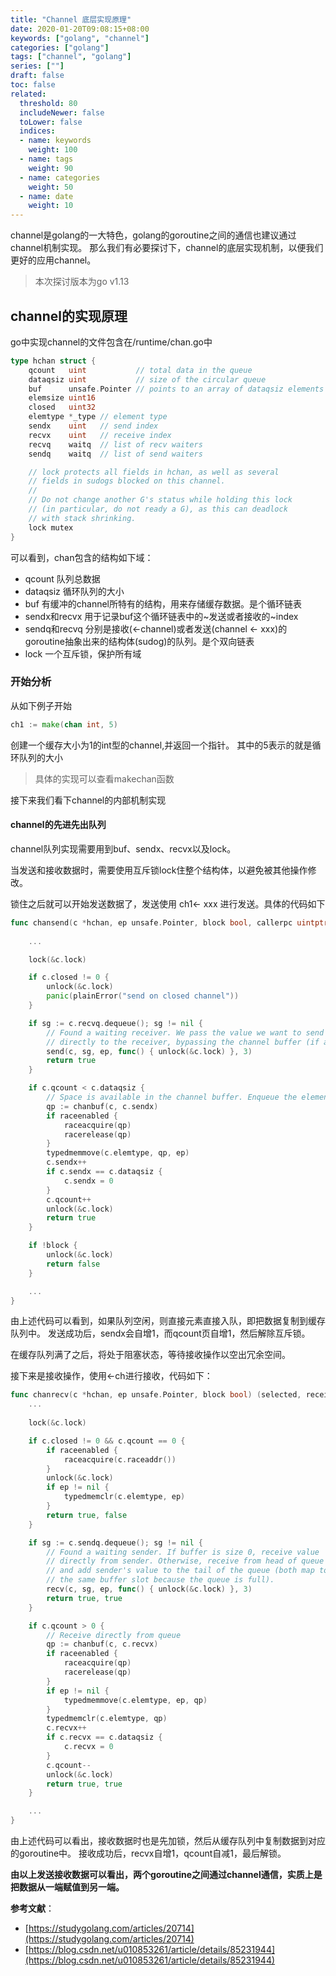 ```yaml
---
title: "Channel 底层实现原理"
date: 2020-01-20T09:08:15+08:00
keywords: ["golang", "channel"]
categories: ["golang"]
tags: ["channel", "golang"]
series: [""]
draft: false
toc: false
related:
  threshold: 80
  includeNewer: false
  toLower: false
  indices:
  - name: keywords
    weight: 100
  - name: tags
    weight: 90
  - name: categories
    weight: 50
  - name: date
    weight: 10
---
```


channel是golang的一大特色，golang的goroutine之间的通信也建议通过channel机制实现。
那么我们有必要探讨下，channel的底层实现机制，以便我们更好的应用channel。

> 本次探讨版本为go v1.13
## channel的实现原理
go中实现channel的文件包含在/runtime/chan.go中
```go
type hchan struct {
	qcount   uint           // total data in the queue
	dataqsiz uint           // size of the circular queue
	buf      unsafe.Pointer // points to an array of dataqsiz elements
	elemsize uint16
	closed   uint32
	elemtype *_type // element type
	sendx    uint   // send index
	recvx    uint   // receive index
	recvq    waitq  // list of recv waiters
	sendq    waitq  // list of send waiters

	// lock protects all fields in hchan, as well as several
	// fields in sudogs blocked on this channel.
	//
	// Do not change another G's status while holding this lock
	// (in particular, do not ready a G), as this can deadlock
	// with stack shrinking.
	lock mutex
}
```
可以看到，chan包含的结构如下域：
- qcount 队列总数据
- dataqsiz 循环队列的大小
- buf 有缓冲的channel所特有的结构，用来存储缓存数据。是个循环链表
- sendx和recvx 用于记录buf这个循环链表中的~发送或者接收的~index
- sendq和recvq 分别是接收(<-channel)或者发送(channel <- xxx)的goroutine抽象出来的结构体(sudog)的队列。是个双向链表
- lock 一个互斥锁，保护所有域

### 开始分析
从如下例子开始
```go
ch1 := make(chan int, 5)
```
创建一个缓存大小为1的int型的channel,并返回一个指针。
其中的5表示的就是循环队列的大小

> 具体的实现可以查看makechan函数

接下来我们看下channel的内部机制实现

#### channel的先进先出队列
channel队列实现需要用到buf、sendx、recvx以及lock。

当发送和接收数据时，需要使用互斥锁lock住整个结构体，以避免被其他操作修改。

锁住之后就可以开始发送数据了，发送使用 ch1<- xxx 进行发送。具体的代码如下
```go
func chansend(c *hchan, ep unsafe.Pointer, block bool, callerpc uintptr) bool {
	
	...

	lock(&c.lock)

	if c.closed != 0 {
		unlock(&c.lock)
		panic(plainError("send on closed channel"))
	}

	if sg := c.recvq.dequeue(); sg != nil {
		// Found a waiting receiver. We pass the value we want to send
		// directly to the receiver, bypassing the channel buffer (if any).
		send(c, sg, ep, func() { unlock(&c.lock) }, 3)
		return true
	}

	if c.qcount < c.dataqsiz {
		// Space is available in the channel buffer. Enqueue the element to send.
		qp := chanbuf(c, c.sendx)
		if raceenabled {
			raceacquire(qp)
			racerelease(qp)
		}
		typedmemmove(c.elemtype, qp, ep)
		c.sendx++
		if c.sendx == c.dataqsiz {
			c.sendx = 0
		}
		c.qcount++
		unlock(&c.lock)
		return true
	}

	if !block {
		unlock(&c.lock)
		return false
	}

	...
}
```
由上述代码可以看到，如果队列空闲，则直接元素直接入队，即把数据复制到缓存队列中。
发送成功后，sendx会自增1，而qcount页自增1，然后解除互斥锁。

在缓存队列满了之后，将处于阻塞状态，等待接收操作以空出冗余空间。

接下来是接收操作，使用<-ch进行接收，代码如下：
```go
func chanrecv(c *hchan, ep unsafe.Pointer, block bool) (selected, received bool) {
	...
	
	lock(&c.lock)

	if c.closed != 0 && c.qcount == 0 {
		if raceenabled {
			raceacquire(c.raceaddr())
		}
		unlock(&c.lock)
		if ep != nil {
			typedmemclr(c.elemtype, ep)
		}
		return true, false
	}

	if sg := c.sendq.dequeue(); sg != nil {
		// Found a waiting sender. If buffer is size 0, receive value
		// directly from sender. Otherwise, receive from head of queue
		// and add sender's value to the tail of the queue (both map to
		// the same buffer slot because the queue is full).
		recv(c, sg, ep, func() { unlock(&c.lock) }, 3)
		return true, true
	}

	if c.qcount > 0 {
		// Receive directly from queue
		qp := chanbuf(c, c.recvx)
		if raceenabled {
			raceacquire(qp)
			racerelease(qp)
		}
		if ep != nil {
			typedmemmove(c.elemtype, ep, qp)
		}
		typedmemclr(c.elemtype, qp)
		c.recvx++
		if c.recvx == c.dataqsiz {
			c.recvx = 0
		}
		c.qcount--
		unlock(&c.lock)
		return true, true
	}

	...
}
```
由上述代码可以看出，接收数据时也是先加锁，然后从缓存队列中复制数据到对应的goroutine中。
接收成功后，recvx自增1，qcount自减1，最后解锁。


**由以上发送接收数据可以看出，两个goroutine之间通过channel通信，实质上是把数据从一端赋值到另一端。**



**参考文献**：
- [https://studygolang.com/articles/20714](https://studygolang.com/articles/20714)
- [https://blog.csdn.net/u010853261/article/details/85231944](https://blog.csdn.net/u010853261/article/details/85231944)









